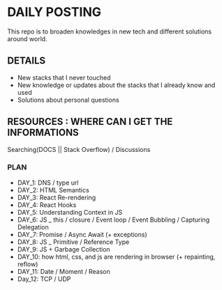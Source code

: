 # DAILY POSTING

This repo is to broaden knowledges in new tech and different solutions around world.

## DETAILS
* New stacks that I never touched
* New knowledge or updates about the stacks that I already know and used
* Solutions about personal questions

## RESOURCES : WHERE CAN I GET THE INFORMATIONS
Searching(DOCS || Stack Overflow) / Discussions

### PLAN
* DAY_1: DNS / type url
* DAY_2: HTML Semantics
* DAY_3: React Re-rendering
* DAY_4: React Hooks
* DAY_5: Understanding Context in JS
* DAY_6: JS _ this / closure / Event loop / Event Bubbling / Capturing Delegation
* DAY_7: Promise / Async Await (+ exceptions)
* DAY_8: JS _ Primitive / Reference Type
* DAY_9: JS + Garbage Collection 
* DAY_10: how html, css, and js are rendering in browser (+ repainting, reflow) 
* DAY_11: Date / Moment / Reason
* Day_12: TCP / UDP